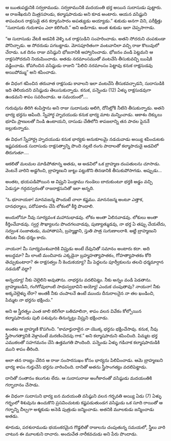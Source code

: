 ﻿ఆ ఋతుపర్ణునికి సర్వకాముడు. సర్వకామునికి మదయంతి భర్త అయిన సుదాసుడు పుట్టారు. ఆ రాజశేఖరుని మిత్రసహుడు, కల్మాషపాదుడు అని కూడ అంటారు. ఆయన వసిష్టుని శాపంవలన రాక్షసుడై తన కర్మానుసారం అపత్యుడు అయ్యాడు.” శుకుడు అనగా విని, పరీక్షిత్తు “సుదాసుకు గురుశాపం ఎలా కలిగింది.” అని అడిగాడు. అంత శుకుడు ఇలా చెప్పసాగాడు. 

“ఆ సుదాసుడు వేటకి అడవికి వెళ్ళి ఒక రాక్షసుడిని సంహరించాడు. అతని సోదరుని చంపకుండా పోనిచ్చాడు. ఆ సోదరుడు పగబట్టాడు. మోసపూరితంగా వంటవానిలా వచ్చి రాజు కొలువులో చేరాడు. ఒక దినం రాజు వసిష్ఠుని భోజనానికి ఆహ్వానించాడు. భోజనం వండి పెట్టమని ఆ రాక్షససోదరుని నియమించాడు. అతడు నరమాంసముతో వంటచేసి తీసుకువచ్చి ఋషికి వడ్డించాడు. కోపగించిన వసిష్ఠుడు రాజుని “పిలిచి నరమాంసం పెట్టావు కనుక రాక్షసుడవు అయిపోమ్ము” అని శపించాడు. 

ఈ విధంగ శపించిన తరువాత రాక్షసుడు కావాలని ఇలా వంటచేసి తీసుకవచ్చాడని, సుదాసుడికి ఇది తెలియదని వసిష్ఠుడు తెలుసుకున్నాడు. కనుక, పన్నెండు (12) ఏళ్ళు రాక్షసుడవుగా ఉండమని శాపం సవరించాడు. ఆ సమయంలో.... 

గురువును తిరిగి శంపిస్తాను అని రాజు సుదాసుడు అలిగి, దోసిట్లోకి నీటిని తీసుకున్నాడు. అతని భార్య భర్తను ఆపింది. స్నేహార్థ హృదయుడు కనుక భార్య మాట మన్నించాడు. ఆకాశం దిక్కులు భూమి ప్రాణులతో నిండి ఉంటాయని, దాసుడు చేతిలోని శాపజలాన్ని తన పాదల పైననే జల్లుకున్నాడు. 

ఈ విధంగ స్నేహార్ద్ర హృదయుడు కనుక భార్యకు అనుకూలమై నడచువాడు అయ్యి శపించుటకు ఇష్టపడకుండ సుదాసుడు రాక్షసత్వాన్ని పొంది నల్లటి రంగు పాదాలతో కల్మాపాదుడై అడవిలో తిరుగుతూ.... 

ఆకలితో మలమల మాడిపోతూన్న అతడు, ఆ అడవిలో ఒక బ్రాహ్మణ దంపతులను చూసాడు. వెంటనే వారిని అడ్డగించి, బ్రాహ్మణుని జుట్టు పట్టుకొని తినడానికి తీసుకుపోసాగడు. అప్పుడు... 

అంతట, భయపడిపోయిన ఆ విప్రుని పెండ్లాము గుండెలు బాదుకుంటూ భర్తకి అడ్డం వచ్చి ఏడుస్తూ గద్గదస్వరంతో రాజరాక్షసునితో ఇలా అన్నది. 

“ఓ భూనాయకా! మానవజన్మ పొందుటే చాలా కష్టము. మాననజన్మ అంటూ ఎత్తాక, దానధర్మాలు, పరోపకారం చేసి లోకంలో కీర్తి పొందాలి. 

అందులోనూ నీవు సూర్యవంశ మహానుభాడవు. లోకం అంతా ఏలినవాడవు. లోకులు అంతా కీర్తించేవాడవు. స్వర్గ సౌఖ్యాలను పొందగలవాడవు, పుణ్యాత్ముడవు, నా భర్త ఏ తప్పు చేయలేదు, సద్వంశ సంజాతుడు, మహాతాపసి, బ్రహ్మజ్ఞాని, స్తుతి పాత్ర సుగుణాలరాశి. అట్టి బ్రాహ్మణుని తినుట నీకు ధర్మం కాదు. 

నాయనా! మీ సూర్యవంశంవారికి విప్రుడు అంటే దేవునితో సమానం అంటారు కదా. అది అబద్ధమా? మీ లాంటి మంచివారు ఎక్కడైనా బ్రహ్మహత్యాపాతకం, గోహత్యాపాతకం కోరి తెచ్చుకుంటారా? ఈ రాక్షసత్వం నీ కెందుకయ్యా? మీ పెద్దలను పూర్వీకులను తలచి ధర్మమార్గాన నడచుకో వద్దా? 

అన్నయ్యా! నీకు చెల్లెలిని అవుతాను. నాభర్తను వదలిపెట్టు. నీకు అన్నం వండి పెడతాను. బ్రాహ్మణుడిని, గంగిగోవులాంటి సాధుస్వభావిని అయ్యో! ఎందుక చంపుతావు? నాయనా! నీకు అక్కచెల్లెళ్ళు లేరా? అంతకీ నీకు చంపాలనే ఉంటే ముందు దీనురాలనైన నా తల ఖండించి, పిమ్మట నా భర్తను భక్షించు.” 

అని ఆ స్త్రీరత్నం ఎంత జాలి కలిగేలా బతిమాలినా, శాపం వలన వివేకం కోల్పోయిన కల్మాషపాదుడు పులి పశువును తినున్నట్లు విప్రుని భక్షించాడు. 

అంతట ఆ బ్రాహ్మణి కొపగించి. “కామార్తురాలైన నా యొక్క భర్తను భక్షించేసావు. కనుక, నీవు స్త్రీసాంగత్యానికి వెళ్లావంటే మరణించెదవు గాక.” అని కల్మాషపాదుని శపించింది. పిమ్మట భర్త ఎముకలతో సహగమనం చేసి ఉత్తమగతి పొందింది. పన్నెండు ఏళ్ళు గడిచాక కల్మాషపాదుడికి ముని శాపం తీరింది. 

అలా తన రాజ్యం చేరిన ఆ రాజు సంసారసుఖం కోసం భార్యను పిలిపించాడు. ఆమె బ్రాహ్మణుని భార్య శాపం గుర్తుచేసి భర్తను వారించింది. దానితో అతను స్త్రీసాంగత్యం వదలిపెట్టాడు. 

దానితో సంతానం కలుగుట లేదు. ఆ సుదాసురాజు అంగీకారంతో వసిష్ఠుడు మదయంతికి గర్భాదానం చేసాడు. 

ఈ విధంగా సుదాసుని భార్య ఐన మదయంతి వసిష్ఠుని వలన గర్భవతి అయ్యి ఏడు (7) ఏళ్ళు గర్భంలో శిశువును ఉంచుకొని ప్రసవించుటకు కష్టపడుతుండగ వసిష్ఠుడు ఒక సూది రాయితో ఆ గర్భాన్ని చీల్చగా అశ్మకుడు అనెడి పుత్రుడు జన్మించాడు. అతనికి మూలకుడు జన్మించాడు అతడు. 

శూరుడు, పరశురాముడు భయంకరమైన గొడ్డలితో రాజులను చంపుతున్న సమయలో, స్త్రీలు వారి చాటున ఈ మూలకుని దాచారు. అందుచేత నారీకవచుడు అని పేరు పొందాడు. 

